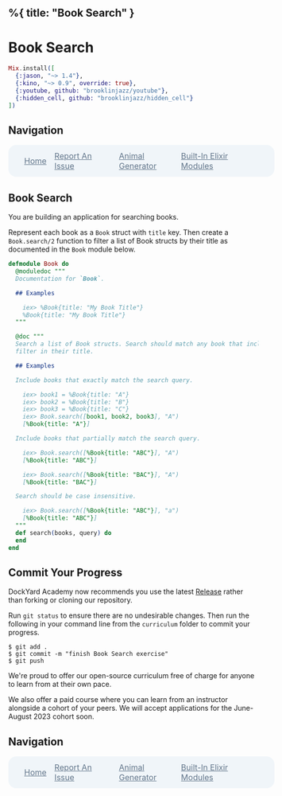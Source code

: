 %{
  title: "Book Search"
}
---
# Book Search

```elixir
Mix.install([
  {:jason, "~> 1.4"},
  {:kino, "~> 0.9", override: true},
  {:youtube, github: "brooklinjazz/youtube"},
  {:hidden_cell, github: "brooklinjazz/hidden_cell"}
])
```

## Navigation

<div style="display: flex; align-items: center; width: 100%; justify-content: space-between; font-size: 1rem; color: #61758a; background-color: #f0f5f9; height: 4rem; padding: 0 1rem; border-radius: 1rem;">
<div style="display: flex;">
<i class="ri-home-fill"></i>
<a style="display: flex; color: #61758a; margin-left: 1rem;" href="../start.livemd">Home</a>
</div>
<div style="display: flex;">
<i class="ri-bug-fill"></i>
<a style="display: flex; color: #61758a; margin-left: 1rem;" href="https://github.com/DockYard-Academy/curriculum/issues/new?assignees=&labels=&template=issue.md&title=Book Search">Report An Issue</a>
</div>
<div style="display: flex;">
<i class="ri-arrow-left-fill"></i>
<a style="display: flex; color: #61758a; margin-left: 1rem;" href="../exercises/animal_generator.livemd">Animal Generator</a>
</div>
<div style="display: flex;">
<a style="display: flex; color: #61758a; margin-right: 1rem;" href="../reading/built-in_modules.livemd">Built-In Elixir Modules</a>
<i class="ri-arrow-right-fill"></i>
</div>
</div>

## Book Search

You are building an application for searching books.

Represent each book as a `Book` struct with `title` key. Then create a `Book.search/2` function to filter a list of Book structs by their title as documented in the `Book` module below.

```elixir
defmodule Book do
  @moduledoc """
  Documentation for `Book`.

  ## Examples

    iex> %Book{title: "My Book Title"}
    %Book{title: "My Book Title"}
  """

  @doc """
  Search a list of Book structs. Search should match any book that includes the
  filter in their title.

  ## Examples

  Include books that exactly match the search query.

    iex> book1 = %Book{title: "A"}
    iex> book2 = %Book{title: "B"}
    iex> book3 = %Book{title: "C"}
    iex> Book.search([book1, book2, book3], "A")
    [%Book{title: "A"}]

  Include books that partially match the search query.

    iex> Book.search([%Book{title: "ABC"}], "A")
    [%Book{title: "ABC"}]

    iex> Book.search([%Book{title: "BAC"}], "A")
    [%Book{title: "BAC"}]

  Search should be case insensitive.

    iex> Book.search([%Book{title: "ABC"}], "a")
    [%Book{title: "ABC"}]
  """
  def search(books, query) do
  end
end
```

## Commit Your Progress

DockYard Academy now recommends you use the latest [Release](https://github.com/DockYard-Academy/curriculum/releases) rather than forking or cloning our repository.

Run `git status` to ensure there are no undesirable changes.
Then run the following in your command line from the `curriculum` folder to commit your progress.

```
$ git add .
$ git commit -m "finish Book Search exercise"
$ git push
```

We're proud to offer our open-source curriculum free of charge for anyone to learn from at their own pace.

We also offer a paid course where you can learn from an instructor alongside a cohort of your peers.
We will accept applications for the June-August 2023 cohort soon.

## Navigation

<div style="display: flex; align-items: center; width: 100%; justify-content: space-between; font-size: 1rem; color: #61758a; background-color: #f0f5f9; height: 4rem; padding: 0 1rem; border-radius: 1rem;">
<div style="display: flex;">
<i class="ri-home-fill"></i>
<a style="display: flex; color: #61758a; margin-left: 1rem;" href="../start.livemd">Home</a>
</div>
<div style="display: flex;">
<i class="ri-bug-fill"></i>
<a style="display: flex; color: #61758a; margin-left: 1rem;" href="https://github.com/DockYard-Academy/curriculum/issues/new?assignees=&labels=&template=issue.md&title=Book Search">Report An Issue</a>
</div>
<div style="display: flex;">
<i class="ri-arrow-left-fill"></i>
<a style="display: flex; color: #61758a; margin-left: 1rem;" href="../exercises/animal_generator.livemd">Animal Generator</a>
</div>
<div style="display: flex;">
<a style="display: flex; color: #61758a; margin-right: 1rem;" href="../reading/built-in_modules.livemd">Built-In Elixir Modules</a>
<i class="ri-arrow-right-fill"></i>
</div>
</div>

